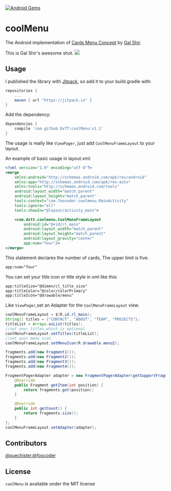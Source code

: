 [![Android Gems](http://www.android-gems.com/badge/DxTT/coolMenu.svg?branch=master)](http://www.android-gems.com/lib/DxTT/coolMenu)

# coolMenu
The Android implementation of [Cards Menu Concept](https://dribbble.com/shots/2389505-Cards-Menu-Concept) by [Gal Shir](https://dribbble.com/galshir).

This is Gal Shir's awesome shot.
![](https://d13yacurqjgara.cloudfront.net/users/729829/screenshots/2389505/menu.gif)

## Usage
I published the library with [Jitpack](https://jitpack.io), so add it to your build.gradle with:
```gradle
repositories {
    ...
    maven { url "https://jitpack.io" }
}
```

Add the dependency:
```gradle
dependencies {
	compile 'com.github.DxTT:coolMenu:v1.1'
}
```

The usage is really like `ViewPager`, just add `CoolMenuFrameLayout` to your layout.

An example of basic usage in layout.xml:

```xml
<?xml version="1.0" encoding="utf-8"?>
<merge
    xmlns:android="http://schemas.android.com/apk/res/android"
    xmlns:app="http://schemas.android.com/apk/res-auto"
    xmlns:tools="http://schemas.android.com/tools"
    android:layout_width="match_parent"
    android:layout_height="match_parent"
    tools:context="com.foocoder.coolmenu.MainActivity"
    tools:ignore="all"
    tools:showIn="@layout/activity_main">

    <com.dxtt.coolmenu.CoolMenuFrameLayout
        android:id="@+id/rl_main"
        android:layout_width="match_parent"
        android:layout_height="match_parent"
        android:layout_gravity="center"
        app:num="four"/>
</merge>
```

This statement declares the number of cards, The upper limit is five.
```xml
app:num="four"
```
You can set your title icon or title style in xml like this:
```xml
app:titleSize="@dimen/cl_title_size"
app:titleColor="@color/colorPrimary"
app:titleIcon="@drawable/menu"
```

Like `ViewPager`,set an Adapter for the `CoolMenuFrameLayout` view.
```java
coolMenuFrameLayout = $(R.id.rl_main);
String[] titles = {"CONTACT", "ABOUT", "TEAM", "PROJECTS"};
titleList = Arrays.asList(titles);
//set your titles,which is optional
coolMenuFrameLayout.setTitles(titleList);
//set your menu icon
coolMenuFrameLayout.setMenuIcon(R.drawable.menu2);

fragments.add(new Fragment1());
fragments.add(new Fragment2());
fragments.add(new Fragment3());
fragments.add(new Fragment4());

FragmentPagerAdapter adapter = new FragmentPagerAdapter(getSupportFragmentManager()) {
    @Override
    public Fragment getItem(int position) {
        return fragments.get(position);
    }

    @Override
    public int getCount() {
		return fragments.size();
    }
};
coolMenuFrameLayout.setAdapter(adapter);
```

## Contributors
[@xuechister](https://github.com/xuechister),[@foocoder](https://github.com/notice501)

## License
`coolMenu` is available under the MIT license
